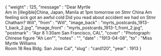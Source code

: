 {
  "weight" : 125,
  "message" : "Dear Myrtle <br>Am in [illegible]China, Japan, Manila at 1pm tomorrow on Stmr China Am feeling sick got an awful cold Did you read about accident we had on Stmr Chatham? Will",
  "from" : "Will",
  "image_back" : "myrts_postcards_1913-1_back_2.jpg",
  "image_front" : "myrts_postcards_1913-1_front_2.jpg",
  "postmark" : "Apr 8 1:30am San Francisco, CAL",
  "cover" : "Photograph: Chinese figure \"Ah Len\"",
  "notes" : "",
  "date" : "1913-04-08",
  "to" : "Miss Myrtle Williams<br> Room 18 Rea Bldg. San Jose Cal",
  "slug" : "card120",
  "year" : 1913
}
